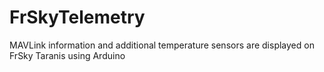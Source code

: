# FrSkyTelemetry
MAVLink information and additional temperature sensors are displayed on FrSky Taranis using Arduino


